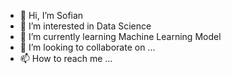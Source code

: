 - 👋 Hi, I’m Sofian
- 👀 I’m interested in Data Science
- 🌱 I’m currently learning Machine Learning Model
- 💞️ I’m looking to collaborate on ...
- 📫 How to reach me ...

<!---
iandemilintang/iandemilintang is a ✨ special ✨ repository because its `README.md` (this file) appears on your GitHub profile.
You can click the Preview link to take a look at your changes.
--->

